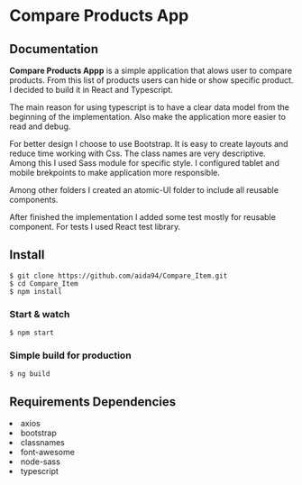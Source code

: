 # Compare Products App

## Documentation

<b>Compare Products Appp</b> is a simple application that alows user to compare products. From this list of products users can hide or show specific product.
I decided to build it in React and Typescript. 

The main reason for using typescript is to have a clear data model from the beginning of the implementation. Also make the application more easier to read and debug. 

For better design I choose to use Bootstrap. It is easy to create layouts and reduce time working with Css. The class names are very descriptive. Among this I used Sass module for specific style. I configured tablet and mobile brekpoints to make application more responsible.

Among other folders I created an atomic-UI folder to include all reusable components. 

After finished the implementation I added some test mostly for reusable component. For tests I used React test library.


## Install

    $ git clone https://github.com/aida94/Compare_Item.git
    $ cd Compare_Item
    $ npm install
    
 ### Start & watch

    $ npm start

### Simple build for production

    $ ng build
    
## Requirements Dependencies  
<li>axios</li>
<li>bootstrap</li>
<li>classnames</li>
<li>font-awesome</li>
<li>node-sass</li>
<li>typescript</li>
